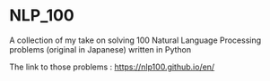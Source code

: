 # NLP_100
A collection of my take on solving 100 Natural Language Processing problems (original in Japanese) written in Python

The link to those problems : https://nlp100.github.io/en/
